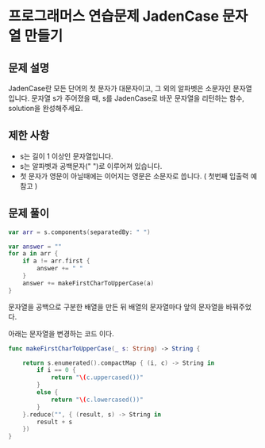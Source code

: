 # 프로그래머스 연습문제 JadenCase 문자열 만들기

## 문제 설명

JadenCase란 모든 단어의 첫 문자가 대문자이고, 그 외의 알파벳은 소문자인 문자열입니다. 문자열 s가 주어졌을 때, s를 JadenCase로 바꾼 문자열을 리턴하는 함수, solution을 완성해주세요.

## 제한 사항

- s는 길이 1 이상인 문자열입니다.
- s는 알파벳과 공백문자(" ")로 이루어져 있습니다.
- 첫 문자가 영문이 아닐때에는 이어지는 영문은 소문자로 씁니다. ( 첫번째 입출력 예 참고 )

## 문제 풀이

```swift
var arr = s.components(separatedBy: " ")

var answer = ""
for a in arr {
    if a != arr.first {
        answer += " "
    }
    answer += makeFirstCharToUpperCase(a)
}
```

문자열을 공백으로 구분한 배열을 만든 뒤 배열의 문자열마다 앞의 문자열을 바꿔주었다.

아래는 문자열을 변경하는 코드 이다.

```swift
func makeFirstCharToUpperCase(_ s: String) -> String {

    return s.enumerated().compactMap { (i, c) -> String in
        if i == 0 {
            return "\(c.uppercased())"
        }
        else {
            return "\(c.lowercased())"
        }
    }.reduce("", { (result, s) -> String in
        result + s
    })
}
```
